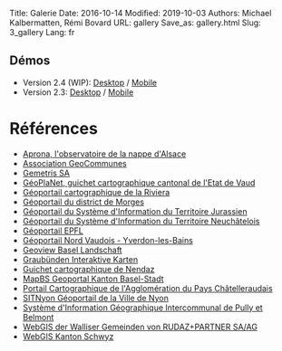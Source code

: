 Title: Galerie
Date: 2016-10-14
Modified: 2019-10-03
Authors: Michael Kalbermatten, Rémi Bovard
URL: gallery
Save_as: gallery.html
Slug: 3_gallery
Lang: fr

## Démos

* Version 2.4 (WIP): [Desktop](https://geomapfish-demo-dc.camptocamp.com/2.4/?lang=fr) / [Mobile](https://geomapfish-demo-dc.camptocamp.com/2.4/mobile/?lang=fr)
* Version 2.3: [Desktop](https://geomapfish-demo.camptocamp.com/2.3/?lang=fr) / [Mobile](https://geomapfish-demo.camptocamp.com/2.3/mobile/?lang=fr)

# Références

* [Aprona, l'observatoire de la nappe d'Alsace](https://carto.aprona.net/)
* [Association GeoCommunes](http://www.geocommunes.ch/references/)
* [Gemetris SA](http://www.gemetris.ch/prestations#SIG)
* [GéoPlaNet, guichet cartographique cantonal de l'Etat de Vaud](http://www.geo.vd.ch/)
* [Géoportail cartographique de la Riviera](https://map.cartoriviera.ch/)
* [Géoportail du district de Morges](https://map.cjl.ch/)
* [Géoportail du Système d'Information du Territoire Jurassien](https://geo.jura.ch/)
* [Géoportail du Système d'Information du Territoire Neuchâtelois](https://sitn.ne.ch/)
* [Géoportail EPFL](https://geoportail.epfl.ch/)
* [Géoportail Nord Vaudois - Yverdon-les-Bains](https://mapnv.ch/)
* [Geoview Basel Landschaft](https://geoview.bl.ch/)
* [Graubünden Interaktive Karten](http://map.geo.gr.ch/)
* [Guichet cartographique de Nendaz](https://nendaz-geoportail.sig.cloud.camptocamp.net/)
* [MapBS Geoportal Kanton Basel-Stadt](https://map.geo.bs.ch/)
* [Portail Cartographique de l'Agglomération du Pays Châtelleraudais](https://carto.grand-chatellerault.fr/)
* [SITNyon Géoportail de la Ville de Nyon](https://map.nyon.ch/)
* [Système d'Information Géographique Intercommunal de Pully et Belmont](https://www.sigip.ch/)
* [WebGIS der Walliser Gemeinden von RUDAZ+PARTNER SA/AG](https://www.vsgis.ch/)
* [WebGIS Kanton Schwyz](https://map.geo.sz.ch/)
